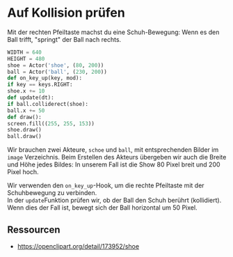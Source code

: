 # Auf Kollision prüfen

Mit der rechten Pfeiltaste machst du eine Schuh-Bewegung: Wenn es den Ball trifft, "springt" der Ball nach rechts.

```py
WIDTH = 640
HEIGHT = 480
shoe = Actor('shoe', (80, 200))
ball = Actor('ball', (230, 200))
def on_key_up(key, mod):
if key == keys.RIGHT:
shoe.x += 10
def update(dt):
if ball.colliderect(shoe):
ball.x += 50
def draw():
screen.fill((255, 255, 153))
shoe.draw()
ball.draw()
```

Wir brauchen zwei Akteure, `schoe` und `ball`, mit entsprechenden Bilder im `image` Verzeichnis. 
Beim Erstellen des Akteurs übergeben wir auch die Breite und Höhe jedes Bildes: In unserem Fall ist die Show 80 Pixel breit und 200 Pixel hoch.


Wir verwenden den `on_key_up`-Hook, um die rechte Pfeiltaste mit der Schuhbewegung zu verbinden.  
In der `update`Funktion prüfen wir, ob der Ball den Schuh berührt (kollidiert). Wenn dies der Fall ist, 
bewegt sich der Ball horizontal um 50 Pixel.

## Ressourcen

- https://openclipart.org/detail/173952/shoe

